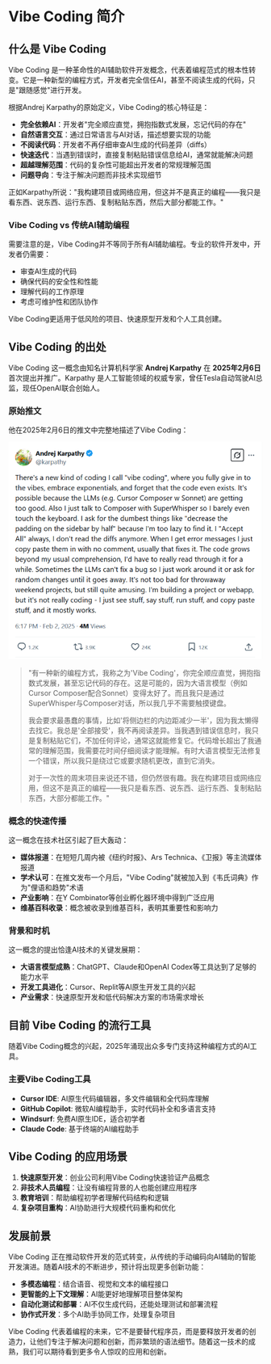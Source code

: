 # Vibe Coding 简介

## 什么是 Vibe Coding

Vibe Coding 是一种革命性的AI辅助软件开发概念，代表着编程范式的根本性转变。它是一种新型的编程方式，开发者完全信任AI，甚至不阅读生成的代码，只是"跟随感觉"进行开发。

根据Andrej Karpathy的原始定义，Vibe Coding的核心特征是：

- **完全依赖AI**：开发者"完全顺应直觉，拥抱指数式发展，忘记代码的存在"
- **自然语言交互**：通过日常语言与AI对话，描述想要实现的功能
- **不阅读代码**：开发者不再仔细审查AI生成的代码差异（diffs）
- **快速迭代**：当遇到错误时，直接复制粘贴错误信息给AI，通常就能解决问题
- **超越理解范围**：代码的复杂性可能超出开发者的常规理解范围
- **问题导向**：专注于解决问题而非技术实现细节

正如Karpathy所说："我构建项目或网络应用，但这并不是真正的编程——我只是看东西、说东西、运行东西、复制粘贴东西，然后大部分都能工作。"

### Vibe Coding vs 传统AI辅助编程

需要注意的是，Vibe Coding并不等同于所有AI辅助编程。专业的软件开发中，开发者仍需要：
- 审查AI生成的代码
- 确保代码的安全性和性能
- 理解代码的工作原理
- 考虑可维护性和团队协作

Vibe Coding更适用于低风险的项目、快速原型开发和个人工具创建。

## Vibe Coding 的出处

Vibe Coding 这一概念由知名计算机科学家 **Andrej Karpathy** 在 **2025年2月6日** 首次提出并推广。Karpathy 是人工智能领域的权威专家，曾任Tesla自动驾驶AI总监，现任OpenAI联合创始人。

### 原始推文

他在2025年2月6日的推文中完整地描述了Vibe Coding：

![Karpathy Vibe Coding](./resources/karpathy_vibecoding.png)

> "有一种新的编程方式，我称之为'Vibe Coding'，你完全顺应直觉，拥抱指数式发展，甚至忘记代码的存在。这是可能的，因为大语言模型（例如Cursor Composer配合Sonnet）变得太好了。而且我只是通过SuperWhisper与Composer对话，所以我几乎不需要触摸键盘。
> 
> 我会要求最愚蠢的事情，比如'将侧边栏的内边距减少一半'，因为我太懒得去找它。我总是'全部接受'，我不再阅读差异。当我遇到错误信息时，我只是复制粘贴它们，不加任何评论，通常这就能修复它。代码增长超出了我通常的理解范围，我需要花时间仔细阅读才能理解。有时大语言模型无法修复一个错误，所以我只是绕过它或要求随机更改，直到它消失。
> 
> 对于一次性的周末项目来说还不错，但仍然很有趣。我在构建项目或网络应用，但这不是真正的编程——我只是看东西、说东西、运行东西、复制粘贴东西，大部分都能工作。"

### 概念的快速传播

这一概念在技术社区引起了巨大轰动：

- **媒体报道**：在短短几周内被《纽约时报》、Ars Technica、《卫报》等主流媒体报道
- **学术认可**：在推文发布一个月后，"Vibe Coding"就被加入到《韦氏词典》作为"俚语和趋势"术语
- **产业影响**：在Y Combinator等创业孵化器环境中得到广泛应用
- **维基百科收录**：概念被收录到维基百科，表明其重要性和影响力

### 背景和时机

这一概念的提出恰逢AI技术的关键发展期：
- **大语言模型成熟**：ChatGPT、Claude和OpenAI Codex等工具达到了足够的能力水平
- **开发工具进化**：Cursor、Replit等AI原生开发工具的兴起
- **产业需求**：快速原型开发和低代码解决方案的市场需求增长

## 目前 Vibe Coding 的流行工具

随着Vibe Coding概念的兴起，2025年涌现出众多专门支持这种编程方式的AI工具。

### 主要Vibe Coding工具

- **Cursor IDE**: AI原生代码编辑器，多文件编辑和全代码库理解
- **GitHub Copilot**: 微软AI编程助手，实时代码补全和多语言支持
- **Windsurf**: 免费AI原生IDE，适合初学者
- **Claude Code**: 基于终端的AI编程助手

## Vibe Coding 的应用场景

1. **快速原型开发**：创业公司利用Vibe Coding快速验证产品概念
2. **非技术人员编程**：让没有编程背景的人也能创建应用程序
3. **教育培训**：帮助编程初学者理解代码结构和逻辑
4. **复杂项目重构**：AI协助进行大规模代码重构和优化

## 发展前景

Vibe Coding 正在推动软件开发的范式转变，从传统的手动编码向AI辅助的智能开发演进。随着AI技术的不断进步，预计将出现更多创新功能：

- **多模态编程**：结合语音、视觉和文本的编程接口
- **更智能的上下文理解**：AI能更好地理解项目整体架构
- **自动化测试和部署**：AI不仅生成代码，还能处理测试和部署流程
- **协作式开发**：多个AI助手协同工作，处理复杂项目

Vibe Coding 代表着编程的未来，它不是要替代程序员，而是要释放开发者的创造力，让他们专注于解决问题和创新，而非繁琐的语法细节。随着这一技术的成熟，我们可以期待看到更多令人惊叹的应用和创新。